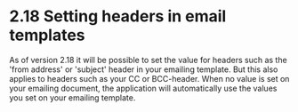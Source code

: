 # 2.18 Setting headers in email templates

As of version 2.18 it will be possible to set the value for headers such
as the 'from address' or 'subject' header in your emailing template. But
this also applies to headers such as your CC or BCC-header. When no
value is set on your emailing document, the application will
automatically use the values you set on your emailing template.
